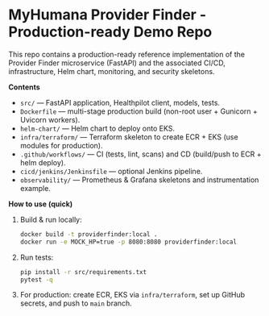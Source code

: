 # MyHumana Provider Finder - Production-ready Demo Repo

This repo contains a production-ready reference implementation of the Provider Finder microservice
(FastAPI) and the associated CI/CD, infrastructure, Helm chart, monitoring, and security skeletons.

**Contents**
- `src/` — FastAPI application, Healthpilot client, models, tests.
- `Dockerfile` — multi-stage production build (non-root user + Gunicorn + Uvicorn workers).
- `helm-chart/` — Helm chart to deploy onto EKS.
- `infra/terraform/` — Terraform skeleton to create ECR + EKS (use modules for production).
- `.github/workflows/` — CI (tests, lint, scans) and CD (build/push to ECR + helm deploy).
- `cicd/jenkins/Jenkinsfile` — optional Jenkins pipeline.
- `observability/` — Prometheus & Grafana skeletons and instrumentation example.

**How to use (quick)**
1. Build & run locally:
   ```bash
   docker build -t providerfinder:local .
   docker run -e MOCK_HP=true -p 8080:8080 providerfinder:local
   ```
2. Run tests:
   ```bash
   pip install -r src/requirements.txt
   pytest -q
   ```
3. For production: create ECR, EKS via `infra/terraform`, set up GitHub secrets, and push to `main` branch.
